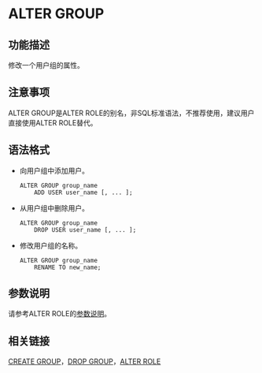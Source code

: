 # ALTER GROUP<a name="ZH-CN_TOPIC_0242370526"></a>

## 功能描述<a name="zh-cn_topic_0237122062_zh-cn_topic_0059777426_s9257704722b6426cbb9a62c26d7941f8"></a>

修改一个用户组的属性。

## 注意事项<a name="zh-cn_topic_0237122062_zh-cn_topic_0059777426_s3f6c5899f7ab4b4a936ef9a3ecfc3227"></a>

ALTER GROUP是ALTER ROLE的别名，非SQL标准语法，不推荐使用，建议用户直接使用ALTER ROLE替代。

## 语法格式<a name="zh-cn_topic_0237122062_zh-cn_topic_0059777426_s0798d93d042a4c96ab266f7eb45fc5d5"></a>

-   向用户组中添加用户。

    ```
    ALTER GROUP group_name 
        ADD USER user_name [, ... ];
    ```


-   从用户组中删除用户。

    ```
    ALTER GROUP group_name 
        DROP USER user_name [, ... ];
    ```

-   修改用户组的名称。

    ```
    ALTER GROUP group_name 
        RENAME TO new_name;
    ```


## 参数说明<a name="zh-cn_topic_0237122062_zh-cn_topic_0059777426_sf7fbcb97d29b45e38bb6d6a65cc96f46"></a>

请参考ALTER ROLE的[参数说明](ALTER-ROLE.md#zh-cn_topic_0237122068_zh-cn_topic_0059778744_s50961af6143d4aafaf8fa02febbbf331)。

## 相关链接<a name="zh-cn_topic_0237122062_zh-cn_topic_0059777426_s72bcc1ca592a4b47bfaf7849e51e7e30"></a>

[CREATE GROUP](CREATE-GROUP.md#ZH-CN_TOPIC_0242370569)，[DROP GROUP](DROP-GROUP.md#ZH-CN_TOPIC_0242370603)，[ALTER ROLE](ALTER-ROLE.md#ZH-CN_TOPIC_0242370532)

